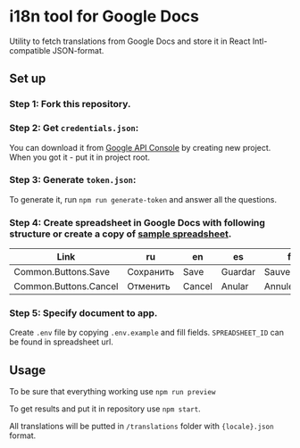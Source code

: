 # i18n tool for Google Docs

Utility to fetch translations from Google Docs and store it in React Intl-compatible JSON-format.  

## Set up

### Step 1: Fork this repository.

### Step 2: Get `credentials.json`:

You can download it from [Google API Console](https://console.developers.google.com/apis/library) by creating new project. When you got it - put it in project root.

### Step 3: Generate `token.json`:

To generate it, run `npm run generate-token` and answer all the questions.

### Step 4: Create spreadsheet in Google Docs with following structure or create a copy of [sample spreadsheet](https://docs.google.com/spreadsheets/d/1FyViRU1-BFNK7lVq1d0wNgdbbdQUjiDv34AiLOGp1jE/edit#gid=0). 

| Link                  | ru          | en          | es          | fr          |
|-----------------------|-------------|-------------|-------------|-------------|
| Common.Buttons.Save   | Сохранить   | Save        | Guardar     | Sauvegarder | 
| Common.Buttons.Cancel | Отменить    | Cancel      | Anular      | Annuler     |

### Step 5: Specify document to app.

Create `.env` file by copying `.env.example` and fill fields. `SPREADSHEET_ID` can be found in spreadsheet url.

## Usage

To be sure that everything working use `npm run preview`

To get results and put it in repository use `npm start`.

All translations will be putted in `/translations` folder with `{locale}.json` format.
